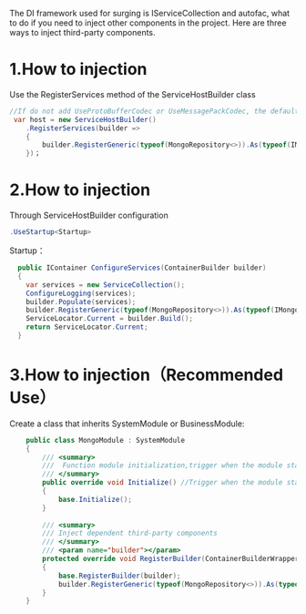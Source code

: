 The DI framework used for surging is IServiceCollection and autofac, what to do if you need to inject other components in the project. Here are three ways to inject third-party components.

1.How to injection
=============

Use the RegisterServices method of the ServiceHostBuilder class
```c#
//If do not add UseProtoBufferCodec or UseMessagePackCodec, the default json.net
 var host = new ServiceHostBuilder()
	.RegisterServices(builder =>
	{
	    builder.RegisterGeneric(typeof(MongoRepository<>)).As(typeof(IMongoRepository<>)).SingleInstance();
	})；
``` 

2.How to injection
=============
Through ServiceHostBuilder configuration
```c#
.UseStartup<Startup>
``` 

Startup：
```c#
  public IContainer ConfigureServices(ContainerBuilder builder)
  {
    var services = new ServiceCollection();
    ConfigureLogging(services);
    builder.Populate(services);
    builder.RegisterGeneric(typeof(MongoRepository<>)).As(typeof(IMongoRepository<>)).SingleInstance();
    ServiceLocator.Current = builder.Build();
    return ServiceLocator.Current;
  }
``` 
3.How to injection（Recommended Use）
=============
Create a class that inherits SystemModule or BusinessModule:
```c#
    public class MongoModule : SystemModule
    {
    	/// <summary>
        ///  Function module initialization,trigger when the module starts loading
        /// </summary>
        public override void Initialize() //Trigger when the module starts loading
        {
            base.Initialize();
        }
	
    	/// <summary>
        /// Inject dependent third-party components
        /// </summary>
        /// <param name="builder"></param>
        protected override void RegisterBuilder(ContainerBuilderWrapper builder)
        {
            base.RegisterBuilder(builder);
            builder.RegisterGeneric(typeof(MongoRepository<>)).As(typeof(IMongoRepository<>)).SingleInstance();
        }
    }
```


                
